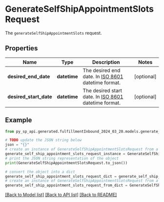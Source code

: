 # GenerateSelfShipAppointmentSlotsRequest

The `generateSelfShipAppointmentSlots` request.

## Properties

Name | Type | Description | Notes
------------ | ------------- | ------------- | -------------
**desired_end_date** | **datetime** | The desired end date. In [ISO 8601](https://developer-docs.amazon.com/sp-api/docs/iso-8601) datetime format. | [optional] 
**desired_start_date** | **datetime** | The desired start date. In [ISO 8601](https://developer-docs.amazon.com/sp-api/docs/iso-8601) datetime format. | [optional] 

## Example

```python
from py_sp_api.generated.fulfillmentInbound_2024_03_20.models.generate_self_ship_appointment_slots_request import GenerateSelfShipAppointmentSlotsRequest

# TODO update the JSON string below
json = "{}"
# create an instance of GenerateSelfShipAppointmentSlotsRequest from a JSON string
generate_self_ship_appointment_slots_request_instance = GenerateSelfShipAppointmentSlotsRequest.from_json(json)
# print the JSON string representation of the object
print(GenerateSelfShipAppointmentSlotsRequest.to_json())

# convert the object into a dict
generate_self_ship_appointment_slots_request_dict = generate_self_ship_appointment_slots_request_instance.to_dict()
# create an instance of GenerateSelfShipAppointmentSlotsRequest from a dict
generate_self_ship_appointment_slots_request_from_dict = GenerateSelfShipAppointmentSlotsRequest.from_dict(generate_self_ship_appointment_slots_request_dict)
```
[[Back to Model list]](../README.md#documentation-for-models) [[Back to API list]](../README.md#documentation-for-api-endpoints) [[Back to README]](../README.md)


